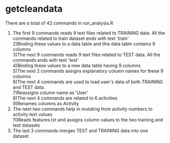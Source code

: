 # getcleandata
 There are a total of 42 commands in run_analysis.R <br>
 1) The first 9 commands reads 9 text files related to TRAINING data. All the commands related to train dataset ends with text 'train' <br>
2)Binding these values to a data table and this data table contains 9 columns <br>
3)The next 9 commands reads 9 text files related to TEST data. All the commands ends with text 'test' <br>
4)Binding these values to a new data table having 9 columns <br>
5)The next 2 commands assigns explanatory column names for these 9 columns <br>
6)The next 4 commands are used to load user's data of both TRAINING and TEST data. <br>
7)Reassigns column name as 'User' <br>
8)The next 4 commands are related to 6 activities <br>
9)Renames columns as Activity <br>
10) The next two commands help in mutating from activity numbers to activity text values <br>
11)Reads features.txt and assigns column values to the two training and test datasets <br>
12) The last 3 commands merges TEST and TRAINING data into one dataset. <br>
